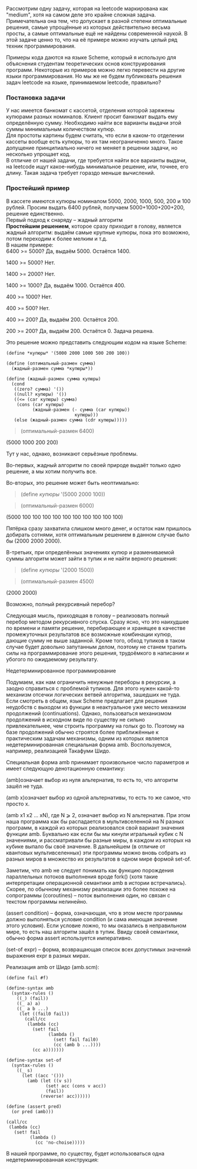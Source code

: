 Рассмотрим одну задачу, которая на leetcode маркирована как "medium", хотя на самом деле это крайне сложная задача. Примечательна она тем, что допускает в разной степени оптимальные решения, самые упрощённые из которых действительно весьма просты, а самые оптимальные ещё не найдены современной наукой. В этой задаче ценно то, что на её примере можно изучать целый ряд техник программирования.  

Примеры кода даются на языке Scheme, который я использую для объяснения студентам теоретических основ конструирования программ. Некоторые из примеров можно легко перевести на другие языки программирования. Но мы же не будем публиковать решения задач leetcode на языке, принимаемом leetcode, правильно?  

### Постановка задачи

У нас имеется банкомат с кассетой, отделения которой заряжены купюрами разных номиналов. Клиент просит банкомат выдать ему определённую сумму. Необходимо найти все варианты выдачи этой суммы минимальным количеством купюр.  
Для простоты картины будем считать, что если в каком-то отделении кассеты вообще есть купюры, то их там неограниченно много. Такое допущение принципиально ничего не меняет в решении задачи, но несколько упрощает код.  
В отличие от нашей задачи, где требуется найти все варианты выдачи, на leetcode ищут какое-нибудь минимальное решение, или, точнее, его длину. Такая задача требует гораздо меньше вычислений.  

### Простейший пример
В кассете имеются купюры номиналом 5000, 2000, 1000, 500, 200 и 100 рублей. Просим выдать 6400 рублей, получаем 5000+1000+200+200, решение единственно.  
Первый подход к снаряду – жадный алгоритм  
**Простейшим решением**, которое сразу приходит в голову, является жадный алгоритм: выдаём самые крупные купюры, пока это возможно, потом переходим к более мелким и т.д.  
В нашем примере:  
6400 >= 5000? Да, выдаём 5000. Остаётся 1400.  

1400 >= 5000? Нет.  

1400 >= 2000? Нет.  

1400 >= 1000? Да, выдаём 1000. Остаётся 400.  

400 >= 1000? Нет.  

400 >= 500? Нет.  

400 >= 200? Да, выдаём 200. Остаётся 200.  

200 >= 200? Да, выдаём 200. Остаётся 0. Задача решена.  

Это решение можно представить следующим кодом на языке Scheme:  

```
(define *купюры* '(5000 2000 1000 500 200 100))  

(define	(оптимальный-размен сумма)  
  (жадный-размен сумма *купюры*))  

(define (жадный-размен сумма купюры)  
  (cond  
   ((zero? сумма) '())  
   ((null? купюры) '())  
   ((<= (car купюры) сумма)   
    (cons (car купюры)   
          (жадный-размен (- сумма (car купюры))   
                          купюры)))  
   (else (жадный-размен сумма (cdr купюры)))))  
```

> (оптимальный-размен 6400)  

(5000 1000 200 200)  

Тут у нас, однако, возникают серьёзные проблемы.  

Во-первых, жадный алгоритм по своей природе выдаёт только одно решение, а мы хотим получить все.  

Во-вторых, это решение может быть неоптимально:  

> (define *купюры* '(5000 2000 100))  

> (оптимальный-размен 6000)  

(5000 100 100 100 100 100 100 100 100 100 100)  

Пятёрка сразу захватила слишком много денег, и остаток нам пришлось добирать сотнями, хотя оптимальным решением в данном случае было бы (2000 2000 2000).  

В-третьих, при определённых значениях купюр и размениваемой суммы алгоритм может зайти в тупик и не найти верного решения:  

> (define *купюры* '(2000 1500))       

> (оптимальный-размен 4500)       

(2000 2000)  

Возможно, полный рекурсивный перебор?  

Следующая мысль, приходящая в голову – реализовать полный перебор методом рекурсивного спуска. Сразу ясно, что это наихудшее по времени и памяти решение, перебирающее и хранящее в качестве промежуточных результатов все возможные комбинации купюр, дающие сумму не выше заданной. Кроме того, обход тупиков в таком случае будет довольно запутанным делом, поэтому не станем тратить силы на программирование этого решения, трудоёмкого в написании и убогого по ожидаемому результату.  

Недетерминированное программирование  

Подумаем, как нам ограничить ненужные переборы в рекурсии, а заодно справиться с проблемой тупиков. Для этого нужен какой-то механизм отсечки логических ветвей алгоритма, зашедших не туда. Если смотреть в общем, язык Scheme предлагает для решения неудобств с выходом из функции в неактуальное уже место механизм продолжений (continuations). Однако, пользоваться механизмом продолжений в исходном виде по существу не сильно привлекательнее, чем строить программу на голых go to. Поэтому на базе продолжений обычно строятся более приближённые к практическим задачам механизмы, одним из которых является недетерминированная специальная форма amb. Воспользуемся, например, реализацией Такафуми Шидо.  

Специальная форма amb принимает произвольное число параметров и имеет следующую денотационную семантику:  

(amb)означает выбор из нуля альтернатив, то есть то, что алгоритм зашёл не туда.  

(amb x)означает выбор из одной альтернативы, то есть то же самое, что просто x.  

(amb x1 x2 ... xN), где N ⩾ 2, означает выбор из N альтернатив. При этом наша программа как бы распадается в мультивселенной на N разных программ, в каждой из которых реализовался свой вариант значения функции amb. Буквально как если бы мы кинули игральный кубик с N значениями, и рассматривали бы разные миры, в каждом из которых на кубике выпало бы своё значение. В дальнейшем (в отличие от квантовых мультивселенных) эти программы можно вновь собрать из разных миров в множество их результатов в одном мире формой set-of.  

Заметим, что amb не следует понимать как функцию порождения параллельных потоков выполнения вроде fork() (хотя такие интерпретации операционной семантики amb в истории встречались). Скорее, по обычному механизму реализации это более похоже на сопрограммы (coroutines) – поток выполнения один, но связан с текстом программы нелинейно.  

(assert condition) – форма, означающая, что в этом месте программы должно выполняться условие condition (и сама имеющая значение этого условия). Если условие ложно, то мы оказались в неправильном мире, то есть наш алгоритм зашёл в тупик. Ввиду своей семантики, обычно форма assert используется императивно.  

(set-of expr) – форма, возвращающая список всех допустимых значений выражения expr в разных мирах.  

Реализация amb от Шидо (amb.scm):  
```
(define fail #f)

(define-syntax amb
  (syntax-rules ()
    ((_) (fail))
    ((_ a) a)
    ((_ a b ...)
     (let ((fail0 fail))
       (call/cc
        (lambda (cc)
          (set! fail
                (lambda ()
                  (set! fail fail0)
                  (cc (amb b ...))))
          (cc a)))))))

(define-syntax set-of
  (syntax-rules ()
    ((_ s)
      (let ((acc '()))
        (amb (let ((v s))
               (set! acc (cons v acc))
               (fail))
             (reverse! acc))))))

(define (assert pred)
  (or pred (amb)))

(call/cc
 (lambda (cc)
   (set! fail
         (lambda ()
           (cc 'no-choise)))))
```
В нашей программе, по существу, будет использоваться одна недетерминированная конструкция:  

